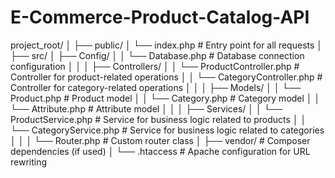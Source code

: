 # E-Commerce-Product-Catalog-API

project_root/
│
├── public/
│ └── index.php # Entry point for all requests
│
├── src/
│ ├── Config/
│ │ └── Database.php # Database connection configuration
│ │
│ ├── Controllers/
│ │ └── ProductController.php # Controller for product-related operations
│ │ └── CategoryController.php # Controller for category-related operations
│ │
│ ├── Models/
│ │ └── Product.php # Product model
│ │ └── Category.php # Category model
│ │ └── Attribute.php # Attribute model
│ │
│ ├── Services/
│ │ └── ProductService.php # Service for business logic related to products
│ │ └── CategoryService.php # Service for business logic related to categories
│ │
│ └── Router.php # Custom router class
│
├── vendor/ # Composer dependencies (if used)
│
└── .htaccess # Apache configuration for URL rewriting
